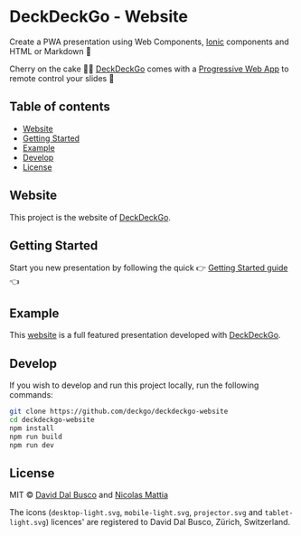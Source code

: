 # DeckDeckGo - Website

Create a PWA presentation using Web Components, [Ionic](http://ionicframework.com) components and HTML or Markdown 🚀

Cherry on the cake 🍒🎂 [DeckDeckGo] comes with a [Progressive Web App](https://deckdeckgo.app) to remote control your slides 📱

## Table of contents

- [Website](#website)
- [Getting Started](#getting-started)
- [Example](#example)
- [Develop](#develop)
- [License](#license)

## Website

This project is the website of [DeckDeckGo].

## Getting Started

Start you new presentation by following the quick  👉 [Getting Started guide](https://docs.deckdeckgo.com/docs) 👈

## Example
   
This [website](https://deckdeckgo.com) is a full featured presentation developed with [DeckDeckGo].

## Develop

If you wish to develop and run this project locally, run the following commands: 

```bash
git clone https://github.com/deckgo/deckdeckgo-website
cd deckdeckgo-website
npm install
npm run build
npm run dev
```

## License

MIT © [David Dal Busco](mailto:david.dalbusco@outlook.com) and [Nicolas Mattia](mailto:nicolas@nmattia.com)

The icons (`desktop-light.svg`, `mobile-light.svg`, `projector.svg` and `tablet-light.svg`) licences' are registered to David Dal Busco, Zürich, Switzerland.

[DeckDeckGo]: https://deckdeckgo.com
